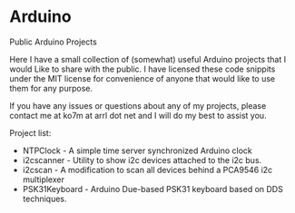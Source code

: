 # Arduino
Public Arduino Projects

Here I have a small collection of (somewhat) useful Arduino projects that I would
Like to share with the public.  I have licensed these code snippits under the MIT
license for convenience of anyone that would like to use them for any purpose.

If you have any issues or questions about any of my projects, please contact me
at ko7m at arrl dot net and I will do my best to assist you.

Project list:

 - NTPClock - A simple time server synchronized Arduino clock
 - i2cscanner - Utility to show i2c devices attached to the i2c bus.
 - i2cscan    - A modification to scan all devices behind a PCA9546 i2c multiplexer
 - PSK31Keyboard - Arduino Due-based PSK31 keyboard based on DDS techniques.
